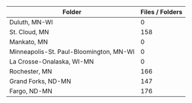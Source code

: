 | Folder                                  |   Files / Folders |
|-----------------------------------------|-------------------|
| Duluth, MN-WI                           |                 0 |
| St. Cloud, MN                           |               158 |
| Mankato, MN                             |                 0 |
| Minneapolis-St. Paul-Bloomington, MN-WI |                 0 |
| La Crosse-Onalaska, WI-MN               |                 0 |
| Rochester, MN                           |               166 |
| Grand Forks, ND-MN                      |               147 |
| Fargo, ND-MN                            |               176 |